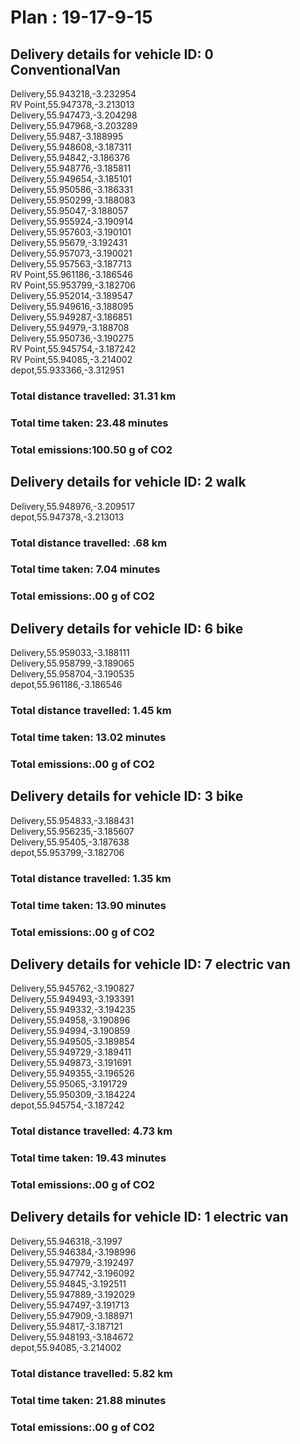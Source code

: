 # Plan : 19-17-9-15
## Delivery details for vehicle ID: 0 ConventionalVan 
Delivery,55.943218,-3.232954<br>RV Point,55.947378,-3.213013<br>Delivery,55.947473,-3.204298<br>Delivery,55.947968,-3.203289<br>Delivery,55.9487,-3.188995<br>Delivery,55.948608,-3.187311<br>Delivery,55.94842,-3.186376<br>Delivery,55.948776,-3.185811<br>Delivery,55.949654,-3.185101<br>Delivery,55.950586,-3.186331<br>Delivery,55.950299,-3.188083<br>Delivery,55.95047,-3.188057<br>Delivery,55.955924,-3.190914<br>Delivery,55.957603,-3.190101<br>Delivery,55.95679,-3.192431<br>Delivery,55.957073,-3.190021<br>Delivery,55.957563,-3.187713<br>RV Point,55.961186,-3.186546<br>RV Point,55.953799,-3.182706<br>Delivery,55.952014,-3.189547<br>Delivery,55.949616,-3.188095<br>Delivery,55.949287,-3.186851<br>Delivery,55.94979,-3.188708<br>Delivery,55.950736,-3.190275<br>RV Point,55.945754,-3.187242<br>RV Point,55.94085,-3.214002<br>depot,55.933366,-3.312951<br>
### Total distance travelled: 31.31 km 
### Total time taken: 23.48 minutes 
### Total emissions:100.50 g of CO2
## Delivery details for vehicle ID: 2 walk 
Delivery,55.948976,-3.209517<br>depot,55.947378,-3.213013<br>
### Total distance travelled: .68 km 
### Total time taken: 7.04 minutes 
### Total emissions:.00 g of CO2
## Delivery details for vehicle ID: 6 bike 
Delivery,55.959033,-3.188111<br>Delivery,55.958799,-3.189065<br>Delivery,55.958704,-3.190535<br>depot,55.961186,-3.186546<br>
### Total distance travelled: 1.45 km 
### Total time taken: 13.02 minutes 
### Total emissions:.00 g of CO2
## Delivery details for vehicle ID: 3 bike 
Delivery,55.954833,-3.188431<br>Delivery,55.956235,-3.185607<br>Delivery,55.95405,-3.187638<br>depot,55.953799,-3.182706<br>
### Total distance travelled: 1.35 km 
### Total time taken: 13.90 minutes 
### Total emissions:.00 g of CO2
## Delivery details for vehicle ID: 7 electric van 
Delivery,55.945762,-3.190827<br>Delivery,55.949493,-3.193391<br>Delivery,55.949332,-3.194235<br>Delivery,55.94958,-3.190896<br>Delivery,55.94994,-3.190859<br>Delivery,55.949505,-3.189854<br>Delivery,55.949729,-3.189411<br>Delivery,55.949873,-3.191691<br>Delivery,55.949355,-3.196526<br>Delivery,55.95065,-3.191729<br>Delivery,55.950309,-3.184224<br>depot,55.945754,-3.187242<br>
### Total distance travelled: 4.73 km 
### Total time taken: 19.43 minutes 
### Total emissions:.00 g of CO2
## Delivery details for vehicle ID: 1 electric van 
Delivery,55.946318,-3.1997<br>Delivery,55.946384,-3.198996<br>Delivery,55.947979,-3.192497<br>Delivery,55.947742,-3.196092<br>Delivery,55.94845,-3.192511<br>Delivery,55.947889,-3.192029<br>Delivery,55.947497,-3.191713<br>Delivery,55.947909,-3.188971<br>Delivery,55.94817,-3.187121<br>Delivery,55.948193,-3.184672<br>depot,55.94085,-3.214002<br>
### Total distance travelled: 5.82 km 
### Total time taken: 21.88 minutes 
### Total emissions:.00 g of CO2
